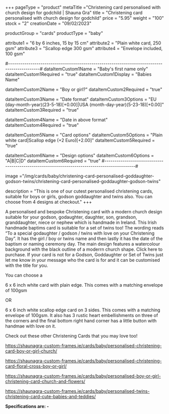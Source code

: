+++
pageType = "product"
metaTitle ="Christening card personalised with church design for godchild | Shauna Gra"
title = "Christening card personalised with church design for godchild"
price = "5.95"
weight = "100"
stock = "2"
creationDate = "09/02/2023"

productGroup = "cards"
productType = "baby"

attribute1 = "6 by 6 inches, 15 by 15 cm" 
attribute2 = "Plain white card, 250 gsm"
attribute3 = "Scallop edge 300 gsm"
attribute4 = "Envelope included, 100 gsm"

#---------------------------------------------------------------------------------------------#
dataItemCustom1Name = "Baby's first name only"
dataItemCustom1Required = "true"
dataItemCustom1Display = "Babies Name"

dataItemCustom2Name = "Boy or girl?"
dataItemCustom2Required = "true"

dataItemCustom3Name = "Date format"
dataItemCustom3Options = "EU (day-month-year)(23-5-18)[+0.00]|USA (month-day-year)(5-23-18)[+0.00]"
dataItemCustom3Required = "true"

dataItemCustom4Name = "Date in above format"
dataItemCustom4Required = "true"

dataItemCustom5Name = "Card options"
dataItemCustom5Options = "Plain white card|Scallop edge (+2 Euro)[+2.00]"
dataItemCustom5Required = "true"

dataItemCustom6Name = "Design options"
dataItemCustom6Options = "A|B|C|D"
dataItemCustom6Required = "true"
#---------------------------------------------------------------------------------------------#
 
image ="/img/cards/baby/christening-card-personalised-goddaughter-godson-twins/christening-card-personalised-goddaughter-godson-twins"
 
description = "This is one of our cutest personalised christening cards, suitable for boys or girls, godson goddaughter and twins also. You can choose from 4 designs at checkout."
+++

A personalised and bespoke Christening card with a modern church design suitable for your godson, godaughter, daughter, son, grandson, granddaughter, niece or nephew which is handmade in Ireland. This Irish handmade baptims card is suitable for a set of twins too! The wording reads “To a special godaughter / godson / twins with love on your Christening Day”. It has the girl / boy or twins name and then lastly it has the date of the baptism or naming ceremony day. The main design features a watercolour background with the black outline of a moderrn church shape. Click here to purchase. If your card is not for a Godson, Goddaughter or Set of Twins just let me know in your message who the card is for and it can be customised with the title for you.

You can choose a

6 x 6 inch white card with plain edge. This comes with a matching envelope of 100gsm

OR

6 x 6 inch white scallop edge card on 3 sides. This comes with a matching envelope of 100gsm. It also has 3 rustic heart embellishments on three of the corners and the final bottom right hand corner has a little button with handmae with love on it.

Check out these other Christening Cards that you may love too!

https://shaunagra-custom-frames.ie/cards/baby/personalised-christening-card-boy-or-girl-church/

https://shaunagra-custom-frames.ie/cards/baby/personalised-christening-card-floral-cross-boy-or-girl/

https://shaunagra-custom-frames.ie/cards/baby/personalised-boy-or-girl-christening-card-church-and-flowers/

https://shaunagra-custom-frames.ie/cards/baby/personalised-twins-christening-card-cute-babies-and-teddies/

**Specifications are: -**
